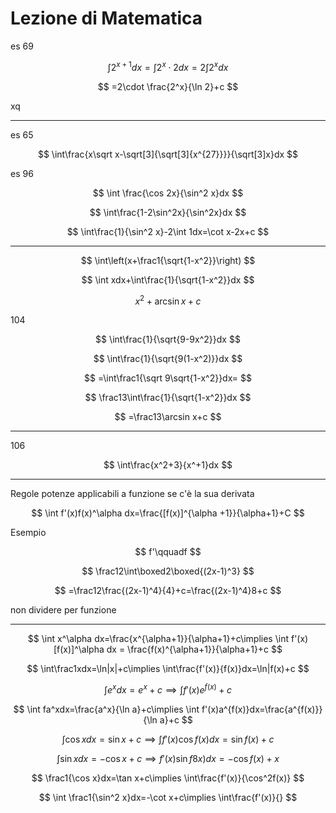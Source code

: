 # Lezione di Matematica


es 69 


$$
\int 2^{x+1}dx=\int 2^x\cdot 2dx=2\int2^xdx
$$

$$
=2\cdot \frac{2^x}{\ln 2}+c
$$

xq


----


es 65


$$
\int\frac{x\sqrt x-\sqrt[3]{\sqrt[3]{x^{27}}}}{\sqrt[3]x}dx
$$ 



es 96


$$
\int \frac{\cos 2x}{\sin^2 x}dx
$$


 
$$
\int\frac{1-2\sin^2x}{\sin^2x}dx
$$

$$
\int\frac{1}{\sin^2 x}-2\int 1dx=\cot x-2x+c
$$

 
---


$$
\int\left(x+\frac1{\sqrt{1-x^2}}\right)
$$



$$
\int xdx+\int\frac{1}{\sqrt{1-x^2}}dx
$$

$$
x^2+\arcsin x+c
$$


104


$$
\int\frac{1}{\sqrt{9-9x^2}}dx
$$

$$
\int\frac{1}{\sqrt{9(1-x^2)}}dx
$$

$$
=\int\frac1{\sqrt 9\sqrt{1-x^2}}dx=
$$

$$
\frac13\int\frac{1}{\sqrt{1-x^2}}dx
$$

$$
=\frac13\arcsin x+c
$$

---


106

$$
\int\frac{x^2+3}{x^+1}dx
$$






----

Regole potenze applicabili a funzione se c'è la sua derivata


$$
\int f'(x)f(x)^\alpha dx=\frac{[f(x)]^{\alpha +1}}{\alpha+1}+C
$$


Esempio


$$
f'\qquadf
$$

$$
\frac12\int\boxed2\boxed{(2x-1)^3}
$$

$$
=\frac12\frac{(2x-1)^4}{4}+c=\frac{(2x-1)^4}8+c
$$

non dividere per funzione

 ---

$$
\int x^\alpha dx=\frac{x^{\alpha+1}}{\alpha+1}+c\implies \int f'(x)[f(x)]^\alpha dx = \frac{f(x)^{\alpha+1}}{\alpha+1}+c
$$


$$
\int\frac1xdx=\ln|x|+c\implies \int\frac{f'(x)}{f(x)}dx=\ln|f(x)+c
$$


$$
\int e^xdx=e^x+c\implies\int f'(x)e^{f(x)}+c
$$


$$
\int fa^xdx=\frac{a^x}{\ln a}+c\implies \int f'(x)a^{f(x)}dx=\frac{a^{f(x)}}{\ln a}+c
$$


$$
\int \cos x dx = \sin x+c \implies \int f'(x) \cos f(x)dx = \sin f(x)+c
$$

$$
\int\sin xdx=-\cos x+c\implies f'(x)\sin f8x)dx=-\cos f(x)+x
$$


$$
\frac1{\cos x}dx=\tan x+c\implies \int\frac{f'(x)}{\cos^2f(x)}
$$


$$
\int \frac1{\sin^2 x}dx=-\cot x+c\implies \int\frac{f'(x)}{}
$$
<!--stackedit_data:
eyJoaXN0b3J5IjpbMjY3ODIyMzc1LDkyNzI2NDUwMiw2ODM5MD
IzNjgsMTM0MTQ3NjY3MCwtNDIxNjQxNDI0LDIxMDY4MzkxMjQs
LTcxNTA5MTc5OSwtMTMwODgyMDk3MF19
-->